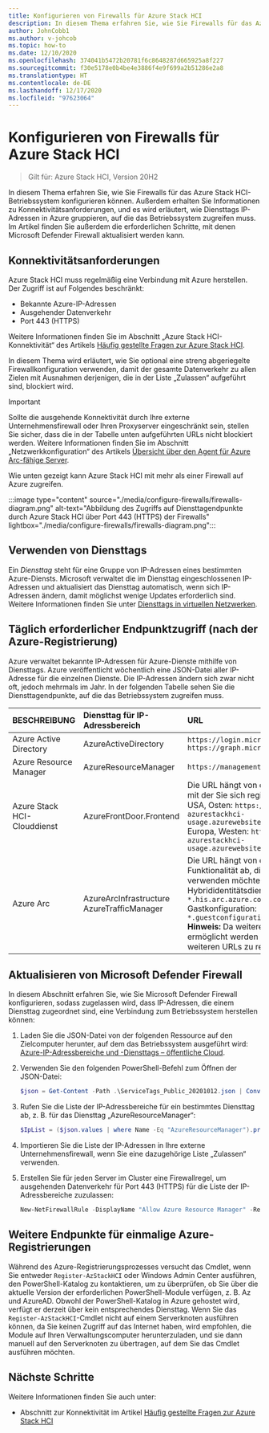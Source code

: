 ```yaml
---
title: Konfigurieren von Firewalls für Azure Stack HCI
description: In diesem Thema erfahren Sie, wie Sie Firewalls für das Azure Stack HCI-Betriebssystem konfigurieren können.
author: JohnCobb1
ms.author: v-johcob
ms.topic: how-to
ms.date: 12/10/2020
ms.openlocfilehash: 374041b5472b20781f6c8648287d665925a8f227
ms.sourcegitcommit: f30e5178e0b4be4e3886f4e9f699a2b51286e2a8
ms.translationtype: HT
ms.contentlocale: de-DE
ms.lasthandoff: 12/17/2020
ms.locfileid: "97623064"
---
```

# <a name="configure-firewalls-for-azure-stack-hci"></a>Konfigurieren von Firewalls für Azure Stack HCI

>Gilt für: Azure Stack HCI, Version 20H2

In diesem Thema erfahren Sie, wie Sie Firewalls für das Azure Stack HCI-Betriebssystem konfigurieren können. Außerdem erhalten Sie Informationen zu Konnektivitätsanforderungen, und es wird erläutert, wie Diensttags IP-Adressen in Azure gruppieren, auf die das Betriebssystem zugreifen muss. Im Artikel finden Sie außerdem die erforderlichen Schritte, mit denen Microsoft Defender Firewall aktualisiert werden kann.

## <a name="connectivity-requirements"></a>Konnektivitätsanforderungen
Azure Stack HCI muss regelmäßig eine Verbindung mit Azure herstellen. Der Zugriff ist auf Folgendes beschränkt:
- Bekannte Azure-IP-Adressen
- Ausgehender Datenverkehr
- Port 443 (HTTPS)

Weitere Informationen finden Sie im Abschnitt „Azure Stack HCI-Konnektivität“ des Artikels [Häufig gestellte Fragen zur Azure Stack HCI](../faq.md).

In diesem Thema wird erläutert, wie Sie optional eine streng abgeriegelte Firewallkonfiguration verwenden, damit der gesamte Datenverkehr zu allen Zielen mit Ausnahmen derjenigen, die in der Liste „Zulassen“ aufgeführt sind, blockiert wird.

   >[!IMPORTANT]
   > Sollte die ausgehende Konnektivität durch Ihre externe Unternehmensfirewall oder Ihren Proxyserver eingeschränkt sein, stellen Sie sicher, dass die in der Tabelle unten aufgeführten URLs nicht blockiert werden. Weitere Informationen finden Sie im Abschnitt „Netzwerkkonfiguration“ des Artikels [Übersicht über den Agent für Azure Arc-fähige Server](https://docs.microsoft.com/azure/azure-arc/servers/agent-overview#networking-configuration).


Wie unten gezeigt kann Azure Stack HCI mit mehr als einer Firewall auf Azure zugreifen.

:::image type="content" source="./media/configure-firewalls/firewalls-diagram.png" alt-text="Abbildung des Zugriffs auf Diensttagendpunkte durch Azure Stack HCI über Port 443 (HTTPS) der Firewalls" lightbox="./media/configure-firewalls/firewalls-diagram.png":::

## <a name="working-with-service-tags"></a>Verwenden von Diensttags
Ein *Diensttag* steht für eine Gruppe von IP-Adressen eines bestimmten Azure-Diensts. Microsoft verwaltet die im Diensttag eingeschlossenen IP-Adressen und aktualisiert das Diensttag automatisch, wenn sich IP-Adressen ändern, damit möglichst wenige Updates erforderlich sind. Weitere Informationen finden Sie unter [Diensttags in virtuellen Netzwerken](https://docs.microsoft.com/azure/virtual-network/service-tags-overview).

## <a name="required-endpoint-daily-access-after-azure-registration"></a>Täglich erforderlicher Endpunktzugriff (nach der Azure-Registrierung)
Azure verwaltet bekannte IP-Adressen für Azure-Dienste mithilfe von Diensttags. Azure veröffentlicht wöchentlich eine JSON-Datei aller IP-Adresse für die einzelnen Dienste. Die IP-Adressen ändern sich zwar nicht oft, jedoch mehrmals im Jahr. In der folgenden Tabelle sehen Sie die Diensttagendpunkte, auf die das Betriebssystem zugreifen muss.

| BESCHREIBUNG                   | Diensttag für IP-Adressbereich  | URL                                                                                 |
| :-----------------------------| :-----------------------  | :---------------------------------------------------------------------------------- |
| Azure Active Directory        | AzureActiveDirectory      | `https://login.microsoftonline.com`<br> `https://graph.microsoft.com`               |
| Azure Resource Manager        | AzureResourceManager      | `https://management.azure.com`                        |
| Azure Stack HCI-Clouddienst | AzureFrontDoor.Frontend   | Die URL hängt von der Region ab, mit der Sie sich registriert haben:<br> USA, Osten: `https://eus-azurestackhci-usage.azurewebsites.net`<br> Europa, Westen: `https://weu-azurestackhci-usage.azurewebsites.net` |
| Azure Arc                     | AzureArcInfrastructure<br> AzureTrafficManager | Die URL hängt von der Funktionalität ab, die Sie verwenden möchten:<br> Hybrididentitätsdienst: `*.his.arc.azure.com`<br> Gastkonfiguration: `*.guestconfiguration.azure.com`<br> **Hinweis:** Da weitere Funktionen ermöglicht werden sollen, ist mit weiteren URLs zu rechnen. |

## <a name="update-microsoft-defender-firewall"></a>Aktualisieren von Microsoft Defender Firewall
In diesem Abschnitt erfahren Sie, wie Sie Microsoft Defender Firewall konfigurieren, sodass zugelassen wird, dass IP-Adressen, die einem Diensttag zugeordnet sind, eine Verbindung zum Betriebssystem herstellen können:

1. Laden Sie die JSON-Datei von der folgenden Ressource auf den Zielcomputer herunter, auf dem das Betriebssystem ausgeführt wird: [Azure-IP-Adressbereiche und -Diensttags – öffentliche Cloud](https://www.microsoft.com/download/details.aspx?id=56519).

1. Verwenden Sie den folgenden PowerShell-Befehl zum Öffnen der JSON-Datei:

    ```powershell
    $json = Get-Content -Path .\ServiceTags_Public_20201012.json | ConvertFrom-Json
    ```

1. Rufen Sie die Liste der IP-Adressbereiche für ein bestimmtes Diensttag ab, z. B. für das Diensttag „AzureResourceManager“:

    ```powershell
    $IpList = ($json.values | where Name -Eq "AzureResourceManager").properties.addressPrefixes
    ```

1. Importieren Sie die Liste der IP-Adressen in Ihre externe Unternehmensfirewall, wenn Sie eine dazugehörige Liste „Zulassen“ verwenden.

1. Erstellen Sie für jeden Server im Cluster eine Firewallregel, um ausgehenden Datenverkehr für Port 443 (HTTPS) für die Liste der IP-Adressbereiche zuzulassen:

    ```powershell
    New-NetFirewallRule -DisplayName "Allow Azure Resource Manager" -RemoteAddress $IpList -Direction Outbound -LocalPort 443 -Protocol TCP -Action Allow -Profile Any -Enabled True
    ```

## <a name="additional-endpoint-for-one-time-azure-registration"></a>Weitere Endpunkte für einmalige Azure-Registrierungen
Während des Azure-Registrierungsprozesses versucht das Cmdlet, wenn Sie entweder `Register-AzStackHCI` oder Windows Admin Center ausführen, den PowerShell-Katalog zu kontaktieren, um zu überprüfen, ob Sie über die aktuelle Version der erforderlichen PowerShell-Module verfügen, z. B. Az und AzureAD. Obwohl der PowerShell-Katalog in Azure gehostet wird, verfügt er derzeit über kein entsprechendes Diensttag. Wenn Sie das `Register-AzStackHCI`-Cmdlet nicht auf einem Serverknoten ausführen können, da Sie keinen Zugriff auf das Internet haben, wird empfohlen, die Module auf Ihren Verwaltungscomputer herunterzuladen, und sie dann manuell auf den Serverknoten zu übertragen, auf dem Sie das Cmdlet ausführen möchten.

## <a name="next-steps"></a>Nächste Schritte
Weitere Informationen finden Sie auch unter:
- Abschnitt zur Konnektivität im Artikel [Häufig gestellte Fragen zur Azure Stack HCI](../faq.md)
